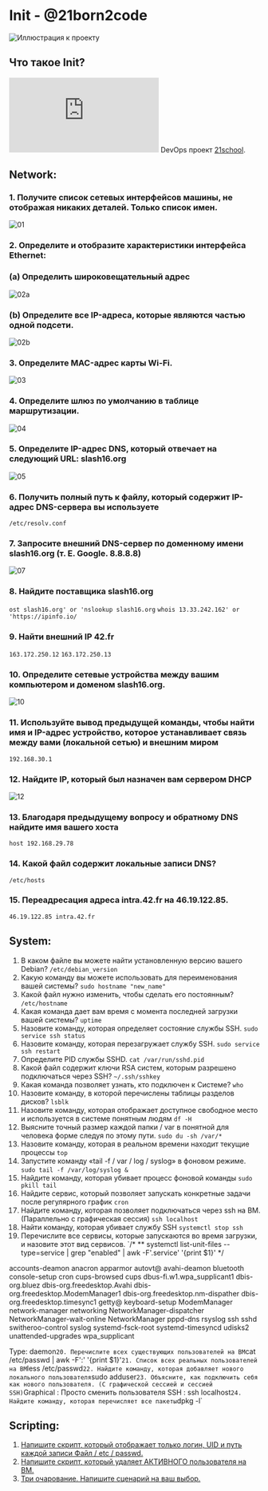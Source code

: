 # Init - @21born2code
![Иллюстрация к проекту](https://github.com/do8rolyuboff/Init/blob/master/other/intra.png)

## Что такое Init?
![Init](https://github.com/do8rolyuboff/Init/blob/master/other/init.en.pdf) DevOps проект [21school](https://21-school.ru/).

## Network:
### 1. Получите список сетевых интерфейсов машины, не отображая никаких деталей. Только список имен.
![01](https://github.com/do8rolyuboff/Init/blob/master/other/01.png)
### 2. Определите и отобразите характеристики интерфейса Ethernet:
###     (а) Определить широковещательный адрес
![02a](https://github.com/do8rolyuboff/Init/blob/master/other/02(a).png)
###     (b) Определите все IP-адреса, которые являются частью одной подсети.
![02b](https://github.com/do8rolyuboff/Init/blob/master/other/02(b).png)
### 3. Определите MAC-адрес карты Wi-Fi.
![03](https://github.com/do8rolyuboff/Init/blob/master/other/03.png)
### 4. Определите шлюз по умолчанию в таблице маршрутизации.
![04](https://github.com/do8rolyuboff/Init/blob/master/other/04.png)
### 5. Определите IP-адрес DNS, который отвечает на следующий URL: slash16.org
![05](https://github.com/do8rolyuboff/Init/blob/master/other/05.png)
### 6. Получить полный путь к файлу, который содержит IP-адрес DNS-сервера вы используете
`/etc/resolv.conf`
### 7. Запросите внешний DNS-сервер по доменному имени slash16.org (т. Е. Google. 8.8.8.8)
![07](https://github.com/do8rolyuboff/Init/blob/master/other/07.png)
### 8. Найдите поставщика slash16.org
`ost slash16.org' or 'nslookup slash16.org`
`whois 13.33.242.162' or 'https://ipinfo.io/`
### 9. Найти внешний IP 42.fr
`163.172.250.12`
`163.172.250.13`
### 10. Определите сетевые устройства между вашим компьютером и доменом slash16.org.
![10](https://github.com/do8rolyuboff/Init/blob/master/other/10.png)
### 11. Используйте вывод предыдущей команды, чтобы найти имя и IP-адрес устройство, которое устанавливает связь между вами (локальной сетью) и внешним миром
`192.168.30.1`
### 12. Найдите IP, который был назначен вам сервером DHCP
![12](https://github.com/do8rolyuboff/Init/blob/master/other/12.png)
### 13. Благодаря предыдущему вопросу и обратному DNS найдите имя вашего хоста
`host 192.168.29.78`
### 14. Какой файл содержит локальные записи DNS?
`/etc/hosts`
### 15. Переадресация адреса intra.42.fr на 46.19.122.85.
`46.19.122.85 intra.42.fr`

## System:
1. В каком файле вы можете найти установленную версию вашего Debian?
`/etc/debian_version`
2. Какую команду вы можете использовать для переименования вашей системы?
`sudo hostname "new_name"`
3. Какой файл нужно изменить, чтобы сделать его постоянным?
`/etc/hostname`
4. Какая команда дает вам время с момента последней загрузки вашей системы?
`uptime`
5. Назовите команду, которая определяет состояние службы SSH.
`sudo service ssh status`
6. Назовите команду, которая перезагружает службу SSH.
`sudo service ssh restart`
7. Определите PID службы SSHD.
`cat /var/run/sshd.pid`
8. Какой файл содержит ключи RSA систем, которым разрешено подключаться через SSH?
`~/.ssh/sshkey`
9. Какая команда позволяет узнать, кто подключен к Системе?
`who`
10. Назовите команду, в которой перечислены таблицы разделов дисков?
`lsblk`
11. Назовите команду, которая отображает доступное свободное место и используется в системе понятным людям
`df -H`
12. Выясните точный размер каждой папки / var в понятной для человека форме следуя по этому пути.
`sudo du -sh /var/*`
13. Назовите команду, которая в реальном времени находит текущие процессы
`top`
14. Запустите команду «tail -f / var / log / syslog» в фоновом режиме.
`sudo tail -f /var/log/syslog &`
15. Найдите команду, которая убивает процесс фоновой команды
`sudo pkill tail`
16. Найдите сервис, который позволяет запускать конкретные задачи после регулярного график
`cron`
17. Найдите команду, которая позволяет подключаться через ssh на ВМ. (Параллельно с графическая сессия)
`ssh localhost`
18. Найти команду, которая убивает службу SSH
`systemctl stop ssh`
19. Перечислите все сервисы, которые запускаются во время загрузки, и назовите этот вид сервисов.
`/*
** systemctl list-unit-files --type=service | grep "enabled" | awk -F'.service' '{print $1}'
*/

accounts-deamon
anacron
apparmor
autovt@
avahi-deamon
bluetooth
console-setup
cron
cups-browsed
cups
dbus-fi.w1.wpa_supplicant1
dbis-org.bluez
dbis-org.freedesktop.Avahi
dbis-org.freedesktop.ModemManager1
dbis-org.freedesktop.nm-dispather
dbis-org.freedesktop.timesync1
getty@
keyboard-setup
ModemManager
network-manager
networking
NetworkManager-dispatcher
NetworkManager-wait-online
NetworkManager
pppd-dns
rsyslog
ssh
sshd
switheroo-control
syslog
systemd-fsck-root
systemd-timesyncd
udisks2
unattended-upgrades
wpa_supplicant

Type: daemon`
20. Перечислите всех существующих пользователей на ВМ
`cat /etc/passwd | awk -F':' '{print $1}'`
21. Список всех реальных пользователей на ВМ
`less /etc/passwd`
22. Найдите команду, которая добавляет нового локального пользователя
`sudo adduser`
23. Объясните, как подключить себя как нового пользователя. (С графической сессией и сессией SSH)
`Graphical : Просто сменить пользователя
SSH : ssh localhost`
24. Найдите команду, которая перечисляет все пакеты
`dpkg -l`

## Scripting:
1. [Напишите скрипт, который отображает только логин, UID и путь каждой записи
Файл / etc / passwd.](https://github.com/do8rolyuboff/Init/blob/master/scripts/01)
2. [Напишите скрипт, который удаляет АКТИВНОГО пользователя на ВМ.](https://github.com/do8rolyuboff/Init/blob/master/scripts/02)
3. [Три очарование. Напишите сценарий на ваш выбор.](https://github.com/do8rolyuboff/Init/blob/master/scripts/03)
